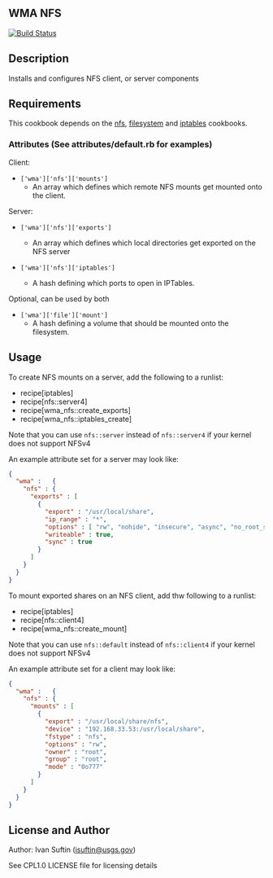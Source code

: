 WMA NFS
---

[![Build Status](https://travis-ci.org/USGS-CIDA/cookbook-wma-nfs.svg?branch=master)](https://travis-ci.org/USGS-CIDA/cookbook-wma-nfs)

Description
-----------

Installs and configures NFS client, or server components

Requirements
------------

This cookbook depends on the [nfs](https://supermarket.chef.io/cookbooks/nfs),
[filesystem](https://supermarket.chef.io/cookbooks/filesystem) and [iptables](https://supermarket.chef.io/cookbooks/iptables)
cookbooks.

### Attributes (See attributes/default.rb for examples)

Client:
* `['wma']['nfs']['mounts']`
  - An array which defines which remote NFS mounts get mounted onto the client.

Server:
* `['wma']['nfs']['exports']`
  - An array which defines which local directories get exported on the NFS server

* `['wma']['nfs']['iptables']`
  - A hash defining which ports to open in IPTables.

Optional, can be used by both
* `['wma']['file']['mount']`
  - A hash defining a volume that should be mounted onto the filesystem.

## Usage

To create NFS mounts on a server, add the following to a runlist:

- recipe[iptables]
- recipe[nfs::server4]
- recipe[wma_nfs::create_exports]
- recipe[wma_nfs::iptables_create]

Note that you can use `nfs::server` instead of `nfs::server4` if your kernel does
not support NFSv4

An example attribute set for a server may look like:
```json
{
  "wma" :   {
    "nfs" : {
      "exports" : [
        {
          "export" : "/usr/local/share",
          "ip_range" : "*",
          "options" : [ "rw", "nohide", "insecure", "async", "no_root_squash", "no_subtree_check" ],
          "writeable" : true,
          "sync" : true
        }
      ]
    }
  }
}
```

To mount exported shares on an NFS client, add thw following to a runlist:

- recipe[iptables]
- recipe[nfs::client4]
- recipe[wma_nfs::create_mount]

Note that you can use `nfs::default` instead of `nfs::client4` if your kernel does
not support NFSv4

An example attribute set for a client may look like:
```json
{
  "wma" :   {
    "nfs" : {
      "mounts" : [
        {
          "export" : "/usr/local/share/nfs",
          "device" : "192.168.33.53:/usr/local/share",
          "fstype" : "nfs",
          "options" : "rw",
          "owner" : "root",
          "group" : "root",
          "mode" : "0o777"
        }
      ]
    }
  }
}
```

## License and Author

Author: Ivan Suftin (isuftin@usgs.gov)

See CPL1.0 LICENSE file for licensing details
